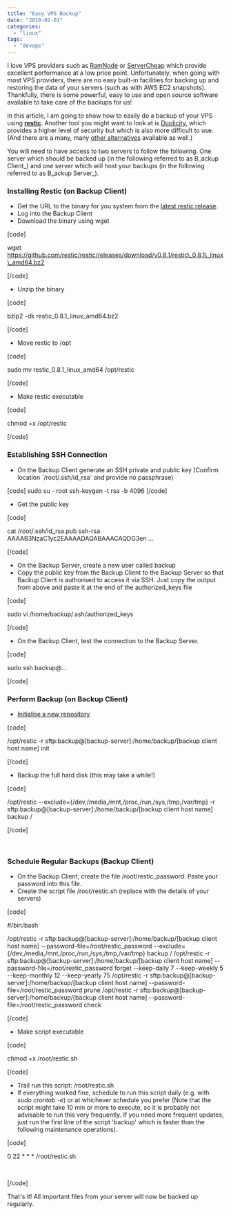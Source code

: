 ```yaml
---
title: "Easy VPS Backup"
date: "2018-02-01"
categories: 
  - "linux"
tags: 
  - "devops"
---
```


I love VPS providers such as [RamNode](http://ramnode.com/) or [ServerCheap](https://servercheap.net/) which provide excellent performance at a low price point. Unfortunately, when going with most VPS providers, there are no easy built-in facilities for backing up and restoring the data of your servers (such as with AWS EC2 snapshots). Thankfully, there is some powerful, easy to use and open source software available to take care of the backups for us!

In this article, I am going to show how to easily do a backup of your VPS using **[restic](https://github.com/restic/restic)**. Another tool you might want to look at is [Duplicity](http://duplicity.nongnu.org/), which provides a higher level of security but which is also more difficult to use. (And there are a many, many [other alternatives](https://github.com/restic/others) available as well.)

You will need to have access to two servers to follow the following. One server which should be backed up (in the following referred to as B_ackup Client_) and one server which will host your backups (in the following referred to as B_ackup Server_).

### Installing Restic (on Backup Client)

- Get the URL to the binary for you system from the [latest restic release](https://github.com/restic/restic/releases).
- Log into the Backup Client
- Download the binary using wget

\[code\]

wget https://github.com/restic/restic/releases/download/v0.8.1/restic\_0.8.1\_linux\_amd64.bz2

\[/code\]

- Unzip the binary

\[code\]

bzip2 -dk restic\_0.8.1\_linux\_amd64.bz2

\[/code\]

- Move restic to /opt

\[code\]

sudo mv restic\_0.8.1\_linux\_amd64 /opt/restic

\[/code\]

- Make restic executable

\[code\]

chmod +x /opt/restic

\[/code\]

### Establishing SSH Connection

- On the Backup Client generate an SSH private and public key (Confirm location \`/root/.ssh/id\_rsa\` and provide no passphrase)

\[code\] sudo su - root ssh-keygen -t rsa -b 4096 \[/code\]

- Get the public key

\[code\]

cat /root/.ssh/id\_rsa.pub ssh-rsa AAAAB3NzaC1yc2EAAAADAQABAAACAQDG3en ...

\[/code\]

- On the Backup Server, create a new user called backup
- Copy the public key from the Backup Client to the Backup Server so that Backup Client is authorised to access it via SSH. Just copy the output from above and paste it at the end of the authorized\_keys file

\[code\]

sudo vi /home/backup/.ssh/authorized\_keys

\[/code\]

- On the Backup Client, test the connection to the Backup Server.

\[code\]

sudo ssh backup@...

\[/code\]

### Perform Backup (on Backup Client)

- [Initialise a new repository](https://restic.readthedocs.io/en/stable/030_preparing_a_new_repo.html#sftp)

\[code\]

/opt/restic -r sftp:backup@\[backup-server\]:/home/backup/\[backup client host name\] init

\[/code\]

- Backup the full hard disk (this may take a while!)

\[code\]

/opt/restic --exclude={/dev,/media,/mnt,/proc,/run,/sys,/tmp,/var/tmp} -r sftp:backup@\[backup-server\]:/home/backup/\[backup client host name\] backup /

\[/code\]

 

### Schedule Regular Backups (Backup Client)

- On the Backup Client, create the file /root/restic\_password. Paste your password into this file.
- Create the script file /root/restic.sh (replace with the details of your servers)

\[code\]

#/bin/bash

/opt/restic -r sftp:backup@\[backup-server\]:/home/backup/\[backup client host name\] --password-file=/root/restic\_password --exclude={/dev,/media,/mnt,/proc,/run,/sys,/tmp,/var/tmp} backup / /opt/restic -r sftp:backup@\[backup-server\]:/home/backup/\[backup client host name\] --password-file=/root/restic\_password forget --keep-daily 7 --keep-weekly 5 --keep-monthly 12 --keep-yearly 75 /opt/restic -r sftp:backup@\[backup-server\]:/home/backup/\[backup client host name\] --password-file=/root/restic\_password prune /opt/restic -r sftp:backup@\[backup-server\]:/home/backup/\[backup client host name\] --password-file=/root/restic\_password check

\[/code\]

- Make script executable

\[code\]

chmod +x /root/restic.sh

\[/code\]

- Trail run this script: /root/restic.sh
- If everything worked fine, schedule to run this script daily (e.g. with _sudo crontab -e_) or at whichever schedule you prefer (Note that the script might take 10 min or more to execute, so it is probably not advisable to run this very frequently. If you need more frequent updates, just run the first line of the script 'backup' which is faster than the following maintenance operations).

\[code\]

0 22 \* \* \* /root/restic.sh

 

\[/code\]

That's it! All important files from your server will now be backed up regularly.

